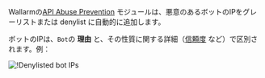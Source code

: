 Wallarmの[API Abuse Prevention](../../about-wallarm/api-abuse-prevention.ja.md) モジュールは、悪意のあるボットのIPをグレーリストまたは denylist に自動的に追加します。

ボットのIPは、`Bot`の **理由** と、その性質に関する詳細（[信頼度](../../about-wallarm/api-abuse-prevention.ja.md#how-api-abuse-prevention-works) など）で区別されます。例：

![!Denylisted bot IPs](../../images/about-wallarm-waf/abi-abuse-prevention/denylisted-bot-ips.png)
